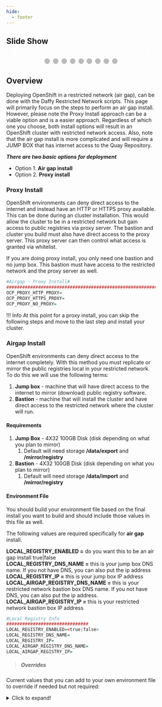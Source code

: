 ```yaml
---
hide:
  - footer
---
```

<script>
  document.title = "Deploy OCP - Restricted Network";
</script>
<!-- CSS FOR SLIDESHOW -->
## Slide Show
<style>
* {box-sizing:border-box}

/* Slideshow container */
.slideshow-container {
  max-width: 1000px;
  position: relative;
  margin: auto;
}

/* Hide the images by default */
.mySlides {
  display: none;
}

/* Next & previous buttons */
.prev, .next {
  cursor: pointer;
  position: absolute;
  top: 50%;
  width: auto;
  margin-top: -22px;
  padding: 16px;
  color: white;
  font-weight: bold;
  font-size: 18px;
  transition: 0.6s ease;
  border-radius: 0 3px 3px 0;
  user-select: none;
}

/* Position the "next button" to the right */
.next {
  right: 0;
  border-radius: 3px 0 0 3px;
}

/* On hover, add a black background color with a little bit see-through */
.prev:hover, .next:hover {
  background-color: rgba(0,0,0,0.8);
}

/* Caption text */
.text {
  color: #f2f2f2;
  font-size: 15px;
  padding: 8px 12px;
  position: absolute;
  bottom: 8px;
  width: 100%;
  text-align: center;
}

/* Number text (1/3 etc) */
.numbertext {
  color: #f2f2f2;
  font-size: 12px;
  padding: 8px 12px;
  position: absolute;
  top: 0;
}

/* The dots/bullets/indicators */
.dot {
  cursor: pointer;
  height: 15px;
  width: 15px;
  margin: 0 2px;
  background-color: #bbb;
  border-radius: 50%;
  display: inline-block;
  transition: background-color 0.6s ease;
}

.active, .dot:hover {
  background-color: #717171;
}

/* Fading animation */
.fade {
  animation-name: fade;
  animation-duration: 1.5s;
}

@keyframes fade {
  from {opacity: .4}
  to {opacity: 1}
}
</style>

<div class="slideshow-container">

  <!-- Full-width images with number and caption text -->
  <div class="mySlides fade">
    <div class="numbertext">1 / 3</div>
    <img src="../Restricted-Network-ppt/cover.png" style="width:100%">
    <div class="text">Intro</div>
  </div>

  <div class="mySlides fade">
    <div class="numbertext">1 / 3</div>
    <img src="../Restricted-Network-ppt/pic1.png" style="width:100%">
    <div class="text">Caption Text</div>
  </div>

  <div class="mySlides fade">
    <div class="numbertext">1 / 3</div>
    <img src="../Restricted-Network-ppt/pic2.png" style="width:100%">
    <div class="text">Caption Text</div>
  </div>

  <div class="mySlides fade">
    <div class="numbertext">1 / 3</div>
    <img src="../Restricted-Network-ppt/pic3.png" style="width:100%">
    <div class="text">Caption Text</div>
  </div>

  <div class="mySlides fade">
    <div class="numbertext">1 / 3</div>
    <img src="../Restricted-Network-ppt/pic4.png" style="width:100%">
    <div class="text">Caption Text</div>
  </div>

  <div class="mySlides fade">
    <div class="numbertext">1 / 3</div>
    <img src="../Restricted-Network-ppt/pic5.png" style="width:100%">
    <div class="text">Caption Text</div>
  </div>

  <div class="mySlides fade">
    <div class="numbertext">1 / 3</div>
    <img src="../Restricted-Network-ppt/pic6.png" style="width:100%">
    <div class="text">Caption Text</div>
  </div>

  <div class="mySlides fade">
    <div class="numbertext">1 / 3</div>
    <img src="../Restricted-Network-ppt/pic7.png" style="width:100%">
    <div class="text">Caption Text</div>
  </div>

  <div class="mySlides fade">
    <div class="numbertext">1 / 3</div>
    <img src="../Restricted-Network-ppt/pic8.png" style="width:100%">
    <div class="text">Caption Text</div>
  </div>

  <!-- Next and previous buttons -->
  <a class="prev" onclick="plusSlides(-1)">&#10094;</a>
  <a class="next" onclick="plusSlides(1)">&#10095;</a>
</div>
<br>


<!-- The dots/circles -->
<div style="text-align:center">
  <span class="dot" onclick="currentSlide(1)"></span>
  <span class="dot" onclick="currentSlide(2)"></span>
  <span class="dot" onclick="currentSlide(3)"></span>
  <span class="dot" onclick="currentSlide(4)"></span>
  <span class="dot" onclick="currentSlide(5)"></span>
  <span class="dot" onclick="currentSlide(6)"></span>
  <span class="dot" onclick="currentSlide(7)"></span>
  <span class="dot" onclick="currentSlide(8)"></span>
  <span class="dot" onclick="currentSlide(9)"></span>
</div>
<!-- JS FOR SLIDESHOW-->
<script>
let slideIndex = 1;
showSlides(slideIndex);

// Next/previous controls
function plusSlides(n) {
  showSlides(slideIndex += n);
}

// Thumbnail image controls
function currentSlide(n) {
  showSlides(slideIndex = n);
}

function showSlides(n) {
  let i;
  let slides = document.getElementsByClassName("mySlides");
  let dots = document.getElementsByClassName("dot");
  if (n > slides.length) {slideIndex = 1}
  if (n < 1) {slideIndex = slides.length}
  for (i = 0; i < slides.length; i++) {
    slides[i].style.display = "none";
  }
  for (i = 0; i < dots.length; i++) {
    dots[i].className = dots[i].className.replace(" active", "");
  }
  slides[slideIndex-1].style.display = "block";
  dots[slideIndex-1].className += " active";
}

</script>
<!-- END OF JS-->


## Overview
Deploying OpenShift in a restricted network (air gap), can be done with the Daffy Restricted Network scripts. This page will primarily focus on the steps to perform an air gap install. However, please note the Proxy Install approach can be a viable option and is a easier approach. Regardless of which one you choose, both install options will result in an OpenShift cluster with restricted network access. Also, note that the air gap install is more complicated and will require a JUMP BOX that has internet access to the Quay Repository.

***There are two basic options for deployment***

* Option 1. **Air gap install**
* Option 2. **Proxy install**  


### Proxy Install

OpenShift environments can deny direct access to the internet and instead have an HTTP or HTTPS proxy available. This can be done during an cluster installation. This would allow the cluster to be in a restricted network but gain access to public registries via proxy server.  The bastion and cluster you build must also have direct access to the proxy server. This proxy server can then control what access is granted via whitelist.

If you are doing proxy install, you only need one bastion and no jump box.  This bastion must have access to the restricted network and the proxy server as well.


```R
#Airgap - Proxy Install#
######################################################################################
OCP_PROXY_HTTP_PROXY=
OCP_PROXY_HTTPS_PROXY=
OCP_PROXY_NO_PROXY=
```

!!! Info
      At this point for a proxy install, you can skip the following steps and move to the last step and install your cluster.


### Airgap Install
OpenShift environments can deny direct access to the internet completely. With this method you must replicate or mirror the public registries local in your restricted network.  
To do this we will use the following terms:

1. **Jump box** - machine that will have direct access to the internet to mirror (download) public registry software.
2. **Bastion**  - machine that will install the cluster and have direct access to the restricted network where the cluster will run.

#### Requirements
1. **Jump Box**  - 4X32 100GB Disk (disk depending on what you plan to mirror)
    1.  Default will need storage **/data/export** and **/mirror/registry**
2. **Bastion**   - 4X32 100GB Disk (disk depending on what you plan to mirror)
    1.  Default will need storage **/data/import** and **/mirror/registry**



#### Environment File
You should build your environment file based on the final install you want to  build and should include those values in this file as well.  

The following values are required specifically for **air gap** install.

**LOCAL_REGISTRY_ENABLED =** do you want this to be an air gap install true|false    
**LOCAL_REGISTRY_DNS_NAME =** this is your jump box DNS name. If you not have DNS, you can also put the ip address   
**LOCAL_REGISTRY_IP =** this is your jump box IP address    
**LOCAL_AIRGAP_REGISTRY_DNS_NAME =** this is your restricted network bastion box DNS name. If you not have DNS, you can also put the ip address.    
**LOCAL_AIRGAP_REGISTRY_IP =** this is your restricted network bastion box IP address   

```R
#Local Registry Info
###############################
LOCAL_REGISTRY_ENABLED=<true|false>
LOCAL_REGISTRY_DNS_NAME=
LOCAL_REGISTRY_IP=
LOCAL_AIRGAP_REGISTRY_DNS_NAME=
LOCAL_AIRGAP_REGISTRY_IP=
```

>##### Overrides
Current values that you can add to your own environment file to override if needed but not required:
<details>
<summary>Click to expand!</summary>
```R
#Catalogs to mirror
####################
OCP_CATALOG_MIRRORS="compliance-operator,container-security-operator,file-integrity-operator,local-storage-operator,ocs-operator"

#Directory Info
####################
OCP_REGISTRY_ROOT="/mirror/registry"
OCP_AIRGAP_EXPORT="${DATA_DIR}/export/airgap"
OCP_AIRGAP_IMPORT="${DATA_DIR}/import/airgap"
OCP_AIRGAP_EXPORT_FREE_DISK_SIZE_NEEDED="100"
OCP_AIRGAP_IMPORT_FREE_DISK_SIZE_NEEDED="100"

#Cert Info
####################
CA_CERT_OU="ca.${CLUSTER_NAME}.${BASE_DOMAIN}"
LOCAL_REGISTRY_CERTS_FOLDER="${DATA_DIR}/${PROJECT_NAME}/certs"

#Registry Info
####################
LOCAL_REGISTRY_PORT="8443"
LOCAL_OCP_REPOSITORY_NAME="ocp4/openshift4"
LOCAL_OLM_MIRROR_REPOSITORY_NAME="olm-mirror"

```
</details>

#### Mirror locally

From your jump box run the following command:
```console
/data/daffy/ocp/registry/build.sh <ENVIRONMENT_NAME>
```

#### Export Files
After the first command runs, it will display all the files that it created and you will now need to move them to your bastion box in the restricted network. You can do this via portable USB disk, scp, etc.  You just need to move these files any way you can to your restricted network bastion.

#### Move Files
In our example we will move via scp because our jump box has access to the bastion.  This could be via firewall or it has dual NIC cards (Public Nic/Private Nic).

```console
ssh <BASTION-IP> mkdir -p /data/import/airgap
scp /data/export/airgap/* <BASTION-IP>:/data/import/airgap
```


#### Prepare Bastion
Once all the files are on the bastion in the restricted network, you can run the script that was built from the previous step and copied over.  This will untar all files, install all command line tools, and also install daffy locally.
!!! Info
    It does not mirror the registry or build the local registry, but gets the bastion ready for that next step.

```console
/data/import/airgap/airgap-prep.sh
```



#### Build Local Mirror
From your bastion box run the following command:
```console
/data/daffy/ocp/registry/build.sh <ENVIRONMENT_NAME>
```
## Install Cluster

Now you would just follow the normal steps to build your OpenShift registry.  

```console
/data/daffy/ocp/build.sh <ENVIRONMENT_NAME>
```

## Demo Video

<html>
   <head>
      <title>HTML Video embed</title>
   </head>
   <body>
      <center>
        <iframe width="560" height="315" src="https://www.youtube.com/embed/fFx0oC_9lwA" frameborder="0" allowfullscreen></iframe>
      </center>
   </body>
</html>

<html>
